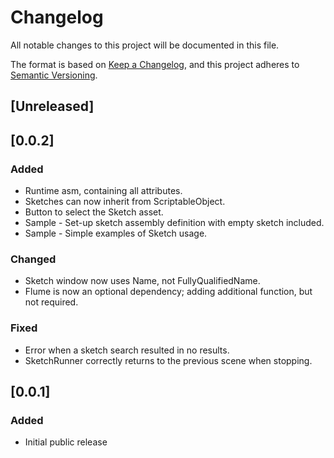 # Changelog

All notable changes to this project will be documented in this file.

The format is based on [Keep a Changelog](https://keepachangelog.com/en/1.0.0/),
and this project adheres to [Semantic Versioning](https://semver.org/spec/v2.0.0.html).

## [Unreleased]

## [0.0.2]

### Added

- Runtime asm, containing all attributes.
- Sketches can now inherit from ScriptableObject.
- Button to select the Sketch asset.
- Sample - Set-up sketch assembly definition with empty sketch included.
- Sample - Simple examples of Sketch usage.

### Changed

- Sketch window now uses Name, not FullyQualifiedName.
- Flume is now an optional dependency; adding additional function, but not required.

### Fixed

- Error when a sketch search resulted in no results.
- SketchRunner correctly returns to the previous scene when stopping.

## [0.0.1]

### Added

- Initial public release
